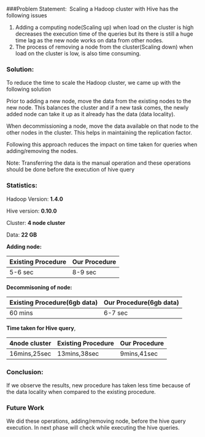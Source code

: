 ###﻿Problem Statement:
﻿
Scaling a Hadoop cluster with Hive has the following issues

1. Adding a computing node(Scaling up) when load on the cluster is high decreases the execution time of the queries but its there is still a huge time lag as the new node works on data from other nodes.
2. The process of removing a node from the cluster(Scaling down) when load on the cluster is low, is also time consuming.

### Solution:

To reduce the time to scale the Hadoop cluster, we came up with the following solution

   Prior to adding a new node, move the data from the existing nodes to the new node. This balances the cluster and if a new task comes, the newly added node can take it up as it already has the data (data locality).
   
   When decommissioning a node, move the data available on that node to the other nodes in the cluster. This helps in maintaining the replication factor.
  
Following this approach reduces the impact on time taken for queries when adding/removing the nodes.

Note: Transferring the data is the manual operation and these operations should be done before the execution of hive query

### Statistics:
Hadoop Version: **1.4.0**

Hive version: **0.10.0**

Cluster: **4 node cluster**

Data: **22 GB**

**Adding node:**

|Existing Procedure| Our Procedure|
|---|---|
|5-6 sec| 8-9 sec|

**Decommisoning of node:**

|Existing Procedure(6gb data)| Our Procedure(6gb data)|
|---|---|
|60 mins| 6-7 sec|


**Time taken for Hive query**,

|4node cluster |Existing Procedure| Our Procedure|
|---|---|---|
|16mins,25sec|13mins,38sec| 9mins,41sec|


### Conclusion:
If we observe the results, new procedure has taken less time because of the data locality when compared to the existing procedure. 


### Future Work
We did these operations, adding/removing node,  before the hive query execution. In next phase will check while executing the hive queries.
    
